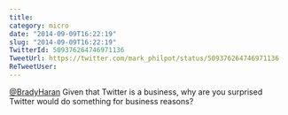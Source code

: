 ```yaml
---
title: 
category: micro
date: "2014-09-09T16:22:19"
slug: "2014-09-09T16:22:19"
TwitterId: 509376264746971136
TweetUrl: https://twitter.com/mark_philpot/status/509376264746971136
ReTweetUser: 
---
```


[@BradyHaran](https://twitter.com/BradyHaran) Given that Twitter is a business, why are you surprised Twitter would do something for business reasons?